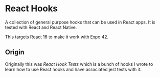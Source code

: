 # React Hooks

A collection of general purpose hooks that can be used in React apps.  It is tested with React and React Native.

This targets React 16 to make it work with Expo 42.

## Origin

Originally this was *React Hook Tests* which is a bunch of hooks I wrote to learn how to use React hooks and have associated jest tests with it.
